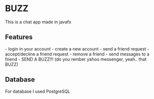 <h1>BUZZ</h1>
<p>This is a chat app made in javafx</p>

<h2>Features</h2>
<p>
- login in your account
- create a new account
- send a friend request
- accept/decline a friend request
- remove a friend
- send messages to a friend
- SEND A BUZZ!!! (do you rember yahoo messenger, yeah.. that BUZZ)
</p>

<h2>Database</h2>
<p>For database I used PostgreSQL</p>
